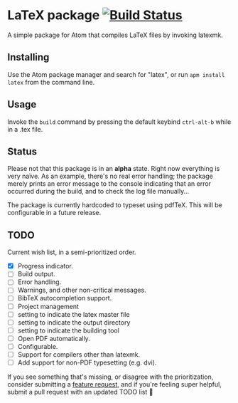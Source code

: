 # LaTeX package [![Build Status](https://travis-ci.org/thomasjo/atom-latex.svg?branch=master)](https://travis-ci.org/thomasjo/atom-latex)
A simple package for Atom that compiles LaTeX files by invoking latexmk.

## Installing
Use the Atom package manager and search for "latex", or run `apm install latex`
from the command line.

## Usage
Invoke the `build` command by pressing the default keybind `ctrl-alt-b` while in
a .tex file.

## Status
Please not that this package is in an **alpha** state. Right now everything is
very naïve. As an example, there's no real error handling; the package merely
prints an error message to the console indicating that an error occurred during
the build, and to check the log file manually...

The package is currently hardcoded to typeset using pdfTeX. This will be
configurable in a future release.

## TODO
Current wish list, in a semi-prioritized order.

- [x] Progress indicator.
- [ ] Build output.
 - [ ] Error handling.
 - [ ] Warnings, and other non-critical messages.
- [ ] BibTeX autocompletion support.
- [ ] Project management
 - [ ] setting to indicate the latex master file
 - [ ] setting to indicate the output directory
 - [ ] setting to indicate the building tool
- [ ] Open PDF automatically.
 - [ ] Configurable.
- [ ] Support for compilers other than latexmk.
 - [ ] Add support for non-PDF typesetting (e.g. dvi).

If you see something that's missing, or disagree with the prioritization,
consider submitting a [feature request](https://github.com/thomasjo/atom-latex/issues?labels=feature&state=open),
and if you're feeling super helpful, submit a pull request with an updated
TODO list :sparkling_heart:
